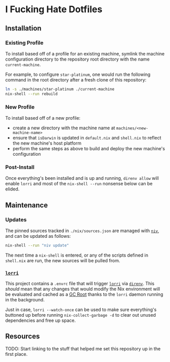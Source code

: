 # I Fucking Hate Dotfiles

## Installation

### Existing Profile

To install based off of a profile for an existing machine, symlink the machine
configuration directory to the repository root directory with the name
`current-machine`.

For example, to configure `star-platinum`, one would run the following command
in the root directory after a fresh clone of this repository:

```bash
ln -s ./machines/star-platinum ./current-machine
nix-shell --run rebuild
```

### New Profile

To install based off of a new profile:

* create a new directory with the machine name at `machines/<new-machine-name>`
* ensure that `isDarwin` is updated in `default.nix` and `shell.nix` to reflect
the new machine's host platform
* perform the same steps as above to build and deploy the new machine's
configuration

### Post-Install

Once everything's been installed and is up and running, `direnv allow` will
enable `lorri` and most of the `nix-shell --run` nonsense below can be elided.

## Maintenance

### Updates

The pinned sources tracked in `./nix/sources.json` are managed with [`niv`],
and can be updated as follows:

```bash
nix-shell --run "niv update"
```

The next time a `nix-shell` is entered, or any of the scripts defined in
`shell.nix` are run, the new sources will be pulled from.


### [`lorri`]

This project contains a `.envrc` file that will trigger [`lorri`] via
[`direnv`]. This _should_ mean that any changes that would modify the Nix
environment will be evaluated and cached as a [GC Root] thanks to the `lorri`
daemon running in the background.

Just in case, `lorri --watch-once` can be used to make sure everything's
buttoned up before running `nix-collect-garbage -d` to clear out unused
dependencies and free up space.

## Resources

TODO: Start linking to the stuff that helped me set this repository up in the
first place.

[`niv`]: https://www.github.com/nmattia/niv
[`lorri`]: https://www.gitub.com/target/lorri
[`direnv`]: https://www.gitub.com/direnv/direnv
[GC Root]: https://nixos.org/nixos/nix-pills/garbage-collector.html#idm140737315973184
